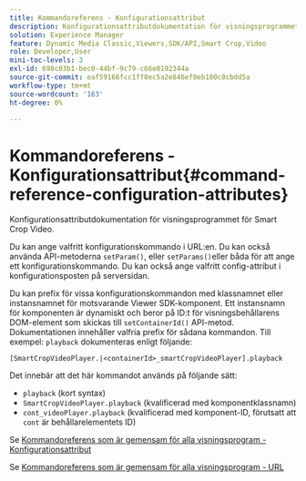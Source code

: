 ```yaml
---
title: Kommandoreferens - Konfigurationsattribut
description: Konfigurationsattributdokumentation för visningsprogrammet för Smart Crop Video.
solution: Experience Manager
feature: Dynamic Media Classic,Viewers,SDK/API,Smart Crop,Video
role: Developer,User
mini-toc-levels: 3
exl-id: 698c03b1-bec0-44bf-9c79-c66e0192344a
source-git-commit: eaf59166fcc1ff8ec5a2e846ef0eb180c8cbdd5a
workflow-type: tm+mt
source-wordcount: '163'
ht-degree: 0%

---
```



# Kommandoreferens - Konfigurationsattribut{#command-reference-configuration-attributes}

Konfigurationsattributdokumentation för visningsprogrammet för Smart Crop Video.

Du kan ange valfritt konfigurationskommando i URL:en. Du kan också använda API-metoderna `setParam()`, eller `setParams()`eller båda för att ange ett konfigurationskommando. Du kan också ange valfritt config-attribut i konfigurationsposten på serversidan.

Du kan prefix för vissa konfigurationskommandon med klassnamnet eller instansnamnet för motsvarande Viewer SDK-komponent. Ett instansnamn för komponenten är dynamiskt och beror på ID:t för visningsbehållarens DOM-element som skickas till `setContainerId()` API-metod. Dokumentationen innehåller valfria prefix för sådana kommandon. Till exempel: `playback` dokumenteras enligt följande:

```
[SmartCropVideoPlayer.|<containerId>_smartCropVideoPlayer].playback
```

Det innebär att det här kommandot används på följande sätt:

* `playback` (kort syntax)
* `SmartCropVideoPlayer.playback` (kvalificerad med komponentklassnamn)
* `cont_videoPlayer.playback` (kvalificerad med komponent-ID, förutsatt att `cont` är behållarelementets ID)

Se [Kommandoreferens som är gemensam för alla visningsprogram - Konfigurationsattribut](../../../r-html5-viewer-20-cmdref-configattrib/r-html5-viewer-20-cmdref-configattrib.md#concept-850e0f2c49b949deb7cfbfd330d329bd)

Se [Kommandoreferens som är gemensam för alla visningsprogram - URL](../../../c-html5-viewer-20-cmdref-url/c-html5-viewer-20-cmdref-url.md#concept-9b337f349b7b406b8c33c7ee96b3e226)
